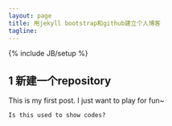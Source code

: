 ```yaml
---
layout: page
title: 用jekyll bootstrap和github建立个人博客
tagline:  
---
```


{% include JB/setup %}

## 1 新建一个repository

This is my first post. I just want to play for fun~

    Is this used to show codes?




